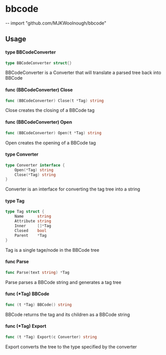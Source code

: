 # bbcode
--
    import "github.com/MJKWoolnough/bbcode"


## Usage

#### type BBCodeConverter

```go
type BBCodeConverter struct{}
```

BBCodeConverter is a Converter that will translate a parsed tree back into
BBCode

#### func (BBCodeConverter) Close

```go
func (BBCodeConverter) Close(t *Tag) string
```
Close creates the closing of a BBCode tag

#### func (BBCodeConverter) Open

```go
func (BBCodeConverter) Open(t *Tag) string
```
Open creates the opening of a BBCode tag

#### type Converter

```go
type Converter interface {
	Open(*Tag) string
	Close(*Tag) string
}
```

Converter is an interface for converting the tag tree into a string

#### type Tag

```go
type Tag struct {
	Name      string
	Attribute string
	Inner     []*Tag
	Closed    bool
	Parent    *Tag
}
```

Tag is a single tage/node in the BBCode tree

#### func  Parse

```go
func Parse(text string) *Tag
```
Parse parses a BBCode string and generates a tag tree

#### func (*Tag) BBCode

```go
func (t *Tag) BBCode() string
```
BBCode returns the tag and its children as a BBCode string

#### func (*Tag) Export

```go
func (t *Tag) Export(c Converter) string
```
Export converts the tree to the type specified by the converter
